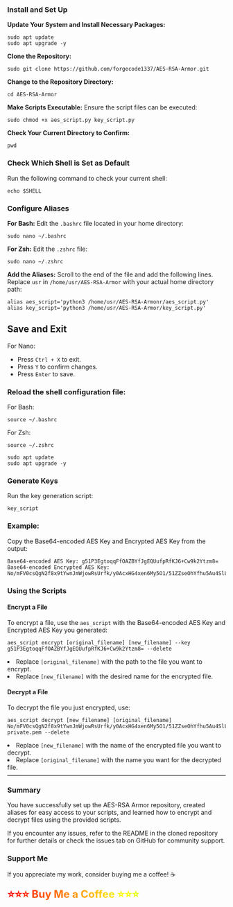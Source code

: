 ### <b>Install and Set Up</b>
<b>Update Your System and Install Necessary Packages:</b>
```
sudo apt update
sudo apt upgrade -y
```
<b>Clone the Repository:</b>
```
sudo git clone https://github.com/forgecode1337/AES-RSA-Armor.git
```
<b>Change to the Repository Directory:</b>
```
cd AES-RSA-Armor
```
<b>Make Scripts Executable:</b> Ensure the script files can be executed:
```
sudo chmod +x aes_script.py key_script.py
```
<b>Check Your Current Directory to Confirm:</b>
```
pwd
```
### <b>Check Which Shell is Set as Default</b>
Run the following command to check your current shell:
```
echo $SHELL
```
### <b>Configure Aliases</b>
<b>For Bash:</b> Edit the <code>.bashrc</code> file located in your home directory:
```
sudo nano ~/.bashrc
```
<b>For Zsh:</b> Edit the <code>.zshrc</code> file:
```
sudo nano ~/.zshrc
```
<b>Add the Aliases:</b> Scroll to the end of the file and add the following lines. Replace <code>usr</code> in <code>/home/usr/AES-RSA-Armor</code> with your actual home directory path:
```
alias aes_script='python3 /home/usr/AES-RSA-Armonr/aes_script.py'
alias key_script='python3 /home/usr/AES-RSA-Armor/key_script.py'
```
## <b>Save and Exit</b>
<p>For Nano:</p>
<ul>
    <li>Press <code>Ctrl + X</code> to exit.</li>
    <li>Press <code>Y</code> to confirm changes.</li>
    <li>Press <code>Enter</code> to save.</li>
</ul>

### <b>Reload the shell configuration file:</b>
For Bash:
```
source ~/.bashrc
```
For Zsh:
```
source ~/.zshrc
```
```
sudo apt update
sudo apt upgrade -y
```
### <b>Generate Keys</b>
Run the key generation script:
```
key_script
```
### <b>Example:</b>
Copy the Base64-encoded AES Key and Encrypted AES Key from the output:
```
Base64-encoded AES Key: g51P3EgtoqqFfOAZBYfJgEQUufpRfKJ6+Cw9k2Ytzm8=
Base64-encoded Encrypted AES Key: No/mFV0csQgN2f8x9tYwnJmWjowRsUrfk/y0AcxHG4xen6My5O1/51ZZseOhYfhu5Au4SlLKx4T99rCvJrndq009CNwjITjcE9vha9DCrdgwLpJOU5HLj+lRKrhF6/uWAWLJ56LIwQ5Oq1L2DlAHbANVs6Vb2qj84F828pqNHu7AJdIHEwvkhfhPKBEP6HDezD94DrZazqy+UBujJ2mral2Bqld4KvFGNgWwiKDc/FiPjWoEq+Yv48GXPMP5OoofQycT9wEAvCtBfwhlVM+NlXegpsxuihSaBCB3k5Vcth0GD8lf9kazVnvYTxbeD19kAzZ7c/n70XkVnLrL3n/QUg==
```
### <b>Using the Scripts</b>
#### <b>Encrypt a File</b>
To encrypt a file, use the <code>aes_script</code> with the Base64-encoded AES Key and Encrypted AES Key you generated:
```
aes_script encrypt [original_filename] [new_filename] --key g51P3EgtoqqFfOAZBYfJgEQUufpRfKJ6+Cw9k2Ytzm8= --delete
```
<li>Replace <code>[original_filename]</code> with the path to the file you want to encrypt.</li>
<li>Replace <code>[new_filename]</code> with the desired name for the encrypted file.</li>

#### <b>Decrypt a File</b>
To decrypt the file you just encrypted, use:
```
aes_script decrypt [new_filename] [original_filename] No/mFV0csQgN2f8x9tYwnJmWjowRsUrfk/y0AcxHG4xen6My5O1/51ZZseOhYfhu5Au4SlLKx4T99rCvJrndq009CNwjITjcE9vha9DCrdgwLpJOU5HLj+lRKrhF6/uWAWLJ56LIwQ5Oq1L2DlAHbANVs6Vb2qj84F828pqNHu7AJdIHEwvkhfhPKBEP6HDezD94DrZazqy+UBujJ2mral2Bqld4KvFGNgWwiKDc/FiPjWoEq+Yv48GXPMP5OoofQycT9wEAvCtBfwhlVM+NlXegpsxuihSaBCB3k5Vcth0GD8lf9kazVnvYTxbeD19kAzZ7c/n70XkVnLrL3n/QUg== private.pem --delete
```
<li>Replace <code>[new_filename]</code> with the name of the encrypted file you want to decrypt.</li>
<li>Replace <code>[original_filename]</code> with the name you want for the decrypted file.</li>

<div style="border-top: 1px solid #000; margin: 10px 0;"></div>

### <b>Summary</b>
<p>You have successfully set up the AES-RSA Armor repository, created aliases for easy access to your scripts, and learned how to encrypt and decrypt files using the provided scripts.

If you encounter any issues, refer to the README in the cloned repository for further details or check the issues tab on GitHub for community support.</p>

### <b>Support Me</b>

If you appreciate my work, consider buying me a coffee! ☕️

<a href="https://buymeacoffee.com/forgecode" target="_blank" style="text-decoration: none; font-size: 24px; font-weight: bold; background: linear-gradient(90deg, #ff0000, #ff7f00, #ffff00, #7fff00, #00ff00, #00ffff, #007fff, #0000ff, #7f00ff, #ff00ff); background-size: 400%; -webkit-background-clip: text; -webkit-text-fill-color: transparent; animation: rainbow 3s linear infinite;">
    ⭐⭐⭐ Buy Me a Coffee ⭐⭐⭐
</a>

